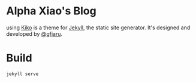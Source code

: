 # Alpha Xiao's Blog

using [Kiko](http://github.com/gfjaru/Kiko) is a theme for [Jekyll](http://jekyllrb.com), the static site generator. It's designed and developed by [@gfjaru](https://twitter.com/gfjaru).

# Build

```
jekyll serve
```